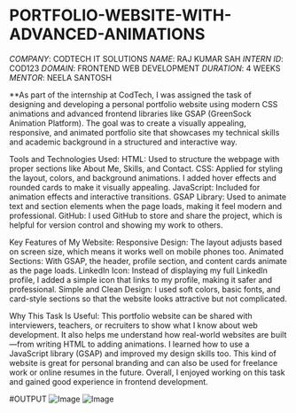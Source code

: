 # PORTFOLIO-WEBSITE-WITH-ADVANCED-ANIMATIONS

*COMPANY*: CODTECH IT SOLUTIONS
*NAME*: RAJ KUMAR SAH
*INTERN ID*: COD123
*DOMAIN*: FRONTEND WEB DEVELOPMENT 
*DURATION*: 4 WEEKS
*MENTOR*: NEELA SANTOSH

**As part of the internship at CodTech, I was assigned the task of designing and developing a personal portfolio website using modern CSS animations and advanced frontend libraries like GSAP (GreenSock Animation Platform). The goal was to create a visually appealing, responsive, and animated portfolio site that showcases my technical skills and academic background in a structured and interactive way. 

Tools and Technologies Used:
HTML: Used to structure the webpage with proper sections like About Me, Skills, and Contact.
CSS: Applied for styling the layout, colors, and background animations. I added hover effects and rounded cards to make it visually appealing.
JavaScript: Included for animation effects and interactive transitions.
GSAP Library: Used to animate text and section elements when the page loads, making it feel modern and professional.
GitHub: I used GitHub to store and share the project, which is helpful for version control and showing my work to others.

Key Features of My Website:
Responsive Design: The layout adjusts based on screen size, which means it works well on mobile phones too.
Animated Sections: With GSAP, the header, profile section, and content cards animate as the page loads.
LinkedIn Icon: Instead of displaying my full LinkedIn profile, I added a simple icon that links to my profile, making it safer and professional.
Simple and Clean Design: I used soft colors, basic fonts, and card-style sections so that the website looks attractive but not complicated.

Why This Task Is Useful:
This portfolio website can be shared with interviewers, teachers, or recruiters to show what I know about web development. It also helps me understand how real-world websites are built—from writing HTML to adding animations. I learned how to use a JavaScript library (GSAP) and improved my design skills too. This kind of website is great for personal branding and can also be used for freelance work or online resumes in the future.
Overall, I enjoyed working on this task and gained good experience in frontend development.

#OUTPUT
![Image](https://github.com/user-attachments/assets/731c2de4-9cb5-4a5a-982f-6001606cde31)
![Image](https://github.com/user-attachments/assets/89d1c493-5d82-44e2-bd4d-5573679383ec)
